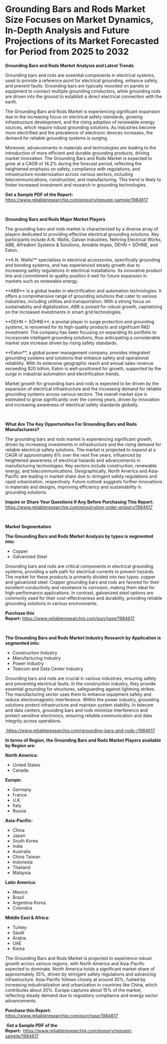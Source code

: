 <p><h1>Grounding Bars and Rods Market Size Focuses on Market Dynamics, In-Depth Analysis and Future Projections of its Market Forecasted for Period from 2025 to 2032</h1></p><p><strong>Grounding Bars and Rods Market Analysis and Latest Trends</strong></p>
<p><p>Grounding bars and rods are essential components in electrical systems, used to provide a reference point for electrical grounding, enhance safety, and prevent faults. Grounding bars are typically mounted on panels or equipment to connect multiple grounding conductors, while grounding rods are driven into the ground to establish a direct electrical connection with the earth. </p><p>The Grounding Bars and Rods Market is experiencing significant expansion due to the increasing focus on electrical safety standards, growing infrastructure development, and the rising adoption of renewable energy sources, which require robust grounding solutions. As industries become more electrified and the prevalence of electronic devices increases, the demand for reliable grounding systems is surging. </p><p>Moreover, advancements in materials and technologies are leading to the introduction of more efficient and durable grounding products, driving market innovation. The Grounding Bars and Rods Market is expected to grow at a CAGR of 14.2% during the forecast period, reflecting the heightened emphasis on safety, compliance with regulations, and infrastructure modernization across various sectors, including telecommunications, construction, and manufacturing. This trend is likely to foster increased investment and research in grounding technologies.</p></p>
<p><strong>Get a Sample PDF of the Report:&nbsp;</strong> <a href="https://www.reliableresearchiq.com/enquiry/request-sample/1984617?utm_campaign=2247&utm_medium=2&utm_source=Github&utm_content=ia&utm_term=12042025&utm_id=grounding-bars-and-rods">https://www.reliableresearchiq.com/enquiry/request-sample/1984617</a></p>
<p>&nbsp;</p>
<p><strong>Grounding Bars and Rods Major Market Players</strong></p>
<p><p>The grounding bars and rods market is characterized by a diverse array of players dedicated to providing effective electrical grounding solutions. Key participants include A.N. Wallis, Galvan Industries, Nehring Electrical Works, ABB, Alfredkim Systems & Solutions, Amiable Impex, DEHN + SÖHNE, and Eaton.</p><p>**A.N. Wallis** specializes in electrical accessories, specifically grounding and bonding systems, and has experienced steady growth due to increasing safety regulations in electrical installations. Its innovative product line and commitment to quality position it well for future expansion in markets such as renewable energy.</p><p>**ABB** is a global leader in electrification and automation technologies. It offers a comprehensive range of grounding solutions that cater to various industries, including utilities and transportation. With a strong focus on sustainability and digitalization, ABB is poised for robust growth, capitalizing on the increased investments in smart grid technologies.</p><p>**DEHN + SÖHNE**, a pivotal player in surge protection and grounding systems, is renowned for its high-quality products and significant R&D investment. The company has been focusing on expanding its portfolio to incorporate intelligent grounding solutions, thus anticipating a considerable market size increase driven by rising safety standards.</p><p>**Eaton**, a global power management company, provides integrated grounding systems and solutions that enhance safety and operational reliability. With its extensive geographic reach and annual sales revenue exceeding $20 billion, Eaton is well-positioned for growth, supported by the surge in industrial automation and electrification trends.</p><p>Market growth for grounding bars and rods is expected to be driven by the expansion of electrical infrastructure and the increasing demand for reliable grounding systems across various sectors. The overall market size is estimated to grow significantly over the coming years, driven by innovation and increasing awareness of electrical safety standards globally.</p></p>
<p>&nbsp;</p>
<p><strong>What Are The Key Opportunities For Grounding Bars and Rods Manufacturers?</strong></p>
<p><p>The grounding bars and rods market is experiencing significant growth, driven by increasing investments in infrastructure and the rising demand for reliable electrical safety solutions. The market is projected to expand at a CAGR of approximately 6% over the next five years, influenced by heightened awareness of electrical hazards and advancements in manufacturing technologies. Key sectors include construction, renewable energy, and telecommunications. Geographically, North America and Asia-Pacific are leading in market share due to stringent safety regulations and rapid urbanization, respectively. Future outlook suggests further innovations in materials and designs, improving efficiency and sustainability in grounding solutions.</p></p>
<p><strong>Inquire or Share Your Questions If Any Before Purchasing This Report:</strong> <a href="https://www.reliableresearchiq.com/enquiry/pre-order-enquiry/1984617?utm_campaign=2247&utm_medium=2&utm_source=Github&utm_content=ia&utm_term=12042025&utm_id=grounding-bars-and-rods">https://www.reliableresearchiq.com/enquiry/pre-order-enquiry/1984617</a></p>
<p>&nbsp;</p>
<p><strong>Market Segmentation</strong></p>
<p><strong>The Grounding Bars and Rods Market Analysis by types is segmented into:</strong></p>
<p><ul><li>Copper</li><li>Galvanized Steel</li></ul></p>
<p><p>Grounding bars and rods are critical components in electrical grounding systems, providing a safe path for electrical currents to prevent hazards. The market for these products is primarily divided into two types: copper and galvanized steel. Copper grounding bars and rods are favored for their excellent conductivity and resistance to corrosion, making them ideal for high-performance applications. In contrast, galvanized steel options are commonly used for their cost-effectiveness and durability, providing reliable grounding solutions in various environments.</p></p>
<p><strong>Purchase this Report:&nbsp;</strong><a href="https://www.reliableresearchiq.com/purchase/1984617?utm_campaign=2247&utm_medium=2&utm_source=Github&utm_content=ia&utm_term=12042025&utm_id=grounding-bars-and-rods">https://www.reliableresearchiq.com/purchase/1984617</a></p>
<p>&nbsp;</p>
<p><strong>The Grounding Bars and Rods Market Industry Research by Application is segmented into:</strong></p>
<p><ul><li>Construction Industry</li><li>Manufacturing Industry</li><li>Power Industry</li><li>Telecom and Data Center Industry</li></ul></p>
<p><p>Grounding bars and rods are crucial in various industries, ensuring safety and preventing electrical faults. In the construction industry, they provide essential grounding for structures, safeguarding against lightning strikes. The manufacturing sector uses them to enhance equipment safety and reduce electromagnetic interference. Within the power industry, grounding solutions protect infrastructure and maintain system stability. In telecom and data centers, grounding bars and rods minimize interference and protect sensitive electronics, ensuring reliable communication and data integrity across operations.</p></p>
<p><a href="https://www.reliableresearchiq.com/grounding-bars-and-rods-r1984617?utm_campaign=2247&utm_medium=2&utm_source=Github&utm_content=ia&utm_term=12042025&utm_id=grounding-bars-and-rods">&nbsp;https://www.reliableresearchiq.com/grounding-bars-and-rods-r1984617</a></p>
<p><strong>In terms of Region, the Grounding Bars and Rods Market Players available by Region are:</strong></p>
<p>
    <p> <strong> North America: </strong>
        <ul>
            <li>United States</li>
            <li>Canada</li>
        </ul>
        </p> 
    <p> <strong> Europe: </strong>
        <ul>
            <li>Germany</li>
            <li>France</li>
            <li>U.K.</li>
            <li>Italy</li>
            <li>Russia</li>
        </ul>
        </p> 
    <p> <strong> Asia-Pacific: </strong>
        <ul>
            <li>China</li>
            <li>Japan</li>
            <li>South Korea</li>
            <li>India</li>
            <li>Australia</li>
            <li>China Taiwan</li>
            <li>Indonesia</li>
            <li>Thailand</li>
            <li>Malaysia</li>
        </ul>
        </p> 
    <p> <strong> Latin America: </strong>
        <ul>
            <li>Mexico</li>
            <li>Brazil</li>
            <li>Argentina Korea</li>
            <li>Colombia</li>
        </ul>
        </p> 
    <p> <strong> Middle East & Africa: </strong>
        <ul>
            <li>Turkey</li>
            <li>Saudi</li>
            <li>Arabia</li>
            <li>UAE</li>
            <li>Korea</li>
        </ul>
    </p>
    </p>
<p><p>The Grounding Bars and Rods Market is projected to experience robust growth across various regions, with North America and Asia-Pacific expected to dominate. North America holds a significant market share of approximately 35%, driven by stringent safety regulations and advancing infrastructure. Asia-Pacific follows closely at around 30%, fueled by increasing industrialization and urbanization in countries like China, which contributes about 20%. Europe captures about 15% of the market, reflecting steady demand due to regulatory compliance and energy sector advancements.</p></p>
<p><strong>Purchase this Report: </strong><a href="https://www.reliableresearchiq.com/purchase/1984617?utm_campaign=2247&utm_medium=2&utm_source=Github&utm_content=ia&utm_term=12042025&utm_id=grounding-bars-and-rods">https://www.reliableresearchiq.com/purchase/1984617</a></p>
<p>&nbsp;<strong>Get a Sample PDF of the Report:&nbsp;&nbsp;</strong><a href="https://www.reliableresearchiq.com/enquiry/request-sample/1984617?utm_campaign=2247&utm_medium=2&utm_source=Github&utm_content=ia&utm_term=12042025&utm_id=grounding-bars-and-rods">https://www.reliableresearchiq.com/enquiry/request-sample/1984617</a></p>
<p><strong></strong></p>
<p><p></p><p></p><p></p></p>
